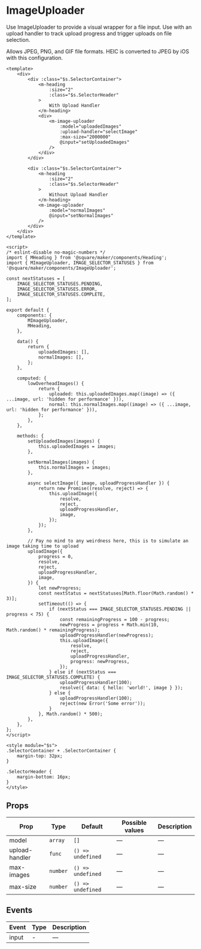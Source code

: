 # ImageUploader

Use ImageUploader to provide a visual wrapper for a file input. Use with an upload handler to track upload progress and trigger uploads on file selection.

Allows JPEG, PNG, and GIF file formats. HEIC is converted to JPEG by iOS with this configuration.

```vue
<template>
	<div>
		<div :class="$s.SelectorContainer">
			<m-heading
				:size="2"
				:class="$s.SelectorHeader"
			>
				With Upload Handler
			</m-heading>
			<div>
				<m-image-uploader
					:model="uploadedImages"
					:upload-handler="selectImage"
					:max-size="2000000"
					@input="setUploadedImages"
				/>
			</div>
		</div>

		<div :class="$s.SelectorContainer">
			<m-heading
				:size="2"
				:class="$s.SelectorHeader"
			>
				Without Upload Handler
			</m-heading>
			<m-image-uploader
				:model="normalImages"
				@input="setNormalImages"
			/>
		</div>
	</div>
</template>

<script>
/* eslint-disable no-magic-numbers */
import { MHeading } from '@square/maker/components/Heading';
import { MImageUploader, IMAGE_SELECTOR_STATUSES } from '@square/maker/components/ImageUploader';

const nextStatuses = [
	IMAGE_SELECTOR_STATUSES.PENDING,
	IMAGE_SELECTOR_STATUSES.ERROR,
	IMAGE_SELECTOR_STATUSES.COMPLETE,
];

export default {
	components: {
		MImageUploader,
		MHeading,
	},

	data() {
		return {
			uploadedImages: [],
			normalImages: [],
		};
	},

	computed: {
		lowOverheadImages() {
			return {
				uploaded: this.uploadedImages.map((image) => ({ ...image, url: 'hidden for performance' })),
				normal: this.normalImages.map((image) => ({ ...image, url: 'hidden for performance' })),
			};
		},
	},

	methods: {
		setUploadedImages(images) {
			this.uploadedImages = images;
		},

		setNormalImages(images) {
			this.normalImages = images;
		},

		async selectImage({ image, uploadProgressHandler }) {
			return new Promise((resolve, reject) => {
				this.uploadImage({
					resolve,
					reject,
					uploadProgressHandler,
					image,
				});
			});
		},

		// Pay no mind to any weirdness here, this is to simulate an image taking time to upload
		uploadImage({
			progress = 0,
			resolve,
			reject,
			uploadProgressHandler,
			image,
		}) {
			let newProgress;
			const nextStatus = nextStatuses[Math.floor(Math.random() * 3)];
			setTimeout(() => {
				if (nextStatus === IMAGE_SELECTOR_STATUSES.PENDING || progress < 75) {
					const remainingProgress = 100 - progress;
					newProgress = progress + Math.min(10, Math.random() * remainingProgress);
					uploadProgressHandler(newProgress);
					this.uploadImage({
						resolve,
						reject,
						uploadProgressHandler,
						progress: newProgress,
					});
				} else if (nextStatus === IMAGE_SELECTOR_STATUSES.COMPLETE) {
					uploadProgressHandler(100);
					resolve({ data: { hello: 'world!', image } });
				} else {
					uploadProgressHandler(100);
					reject(new Error('Some error'));
				}
			}, Math.random() * 500);
		},
	},
};
</script>

<style module="$s">
.SelectorContainer + .SelectorContainer {
	margin-top: 32px;
}

.SelectorHeader {
	margin-bottom: 16px;
}
</style>

```

<!-- api-tables:start -->
## Props

| Prop           | Type     | Default           | Possible values | Description |
| -------------- | -------- | ----------------- | --------------- | ----------- |
| model          | `array`  | `[]`              | —               | —           |
| upload-handler | `func`   | `() => undefined` | —               | —           |
| max-images     | `number` | `() => undefined` | —               | —           |
| max-size       | `number` | `() => undefined` | —               | —           |


## Events

| Event | Type | Description |
| ----- | ---- | ----------- |
| input | -    | —           |
<!-- api-tables:end -->

